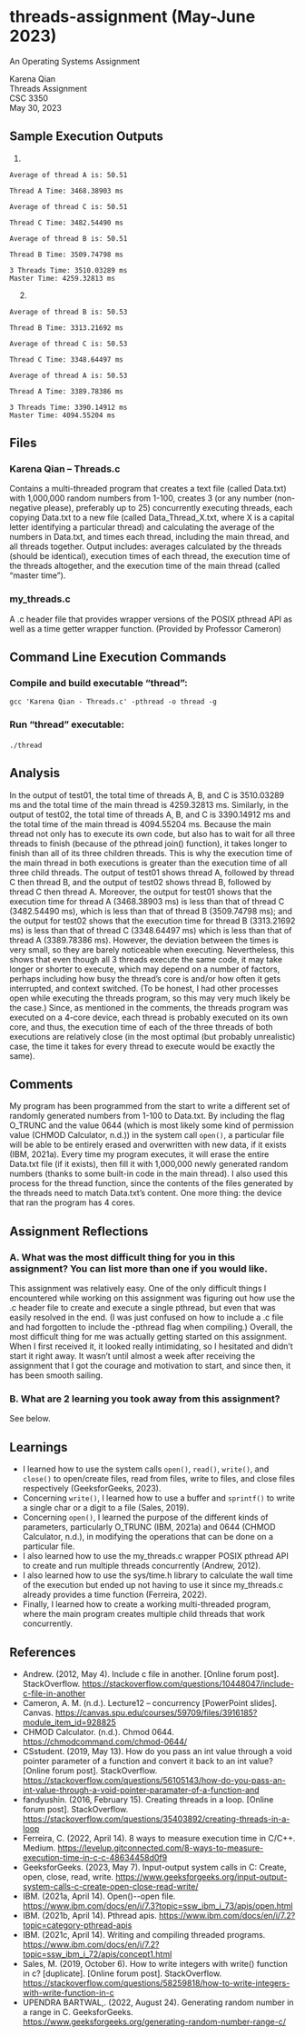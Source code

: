 # threads-assignment (May-June 2023)
An Operating Systems Assignment

Karena Qian  
Threads Assignment  
CSC 3350  
May 30, 2023

## Sample Execution Outputs

1.
```
Average of thread A is: 50.51

Thread A Time: 3468.38903 ms

Average of thread C is: 50.51

Thread C Time: 3482.54490 ms

Average of thread B is: 50.51

Thread B Time: 3509.74798 ms

3 Threads Time: 3510.03289 ms
Master Time: 4259.32813 ms
```
 
2.
```
Average of thread B is: 50.53

Thread B Time: 3313.21692 ms

Average of thread C is: 50.53

Thread C Time: 3348.64497 ms

Average of thread A is: 50.53

Thread A Time: 3389.78386 ms

3 Threads Time: 3390.14912 ms
Master Time: 4094.55204 ms 
```
## Files

### Karena Qian – Threads.c
Contains a multi-threaded program that creates a text file (called Data.txt) with 1,000,000 random numbers from 1-100, creates 3 (or any number (non-negative please), preferably up to 25) concurrently executing threads, each copying Data.txt to a new file (called Data_Thread_X.txt, where X is a capital letter identifying a particular thread) and calculating the average of the numbers in Data.txt, and times each thread, including the main thread, and all threads together. Output includes: averages calculated by the threads (should be identical), execution times of each thread, the execution time of the threads altogether, and the execution time of the main thread (called “master time”).
### my_threads.c
A .c header file that provides wrapper versions of the POSIX pthread API as well as a time getter wrapper function. (Provided by Professor Cameron)

## Command Line Execution Commands

### Compile and build executable “thread”:

`gcc 'Karena Qian - Threads.c' -pthread -o thread -g`

### Run “thread” executable:

`./thread`
 
## Analysis
In the output of test01, the total time of threads A, B, and C is 3510.03289 ms and the total time of the main thread is 4259.32813 ms. Similarly, in the output of test02, the total time of threads A, B, and C is 3390.14912 ms and the total time of the main thread is 4094.55204 ms. Because the main thread not only has to execute its own code, but also has to wait for all three threads to finish (because of the pthread join() function), it takes longer to finish than all of its three children threads. This is why the execution time of the main thread in both executions is greater than the execution time of all three child threads.
The output of test01 shows thread A, followed by thread C then thread B, and the output of test02 shows thread B, followed by thread C then thread A. Moreover, the output for test01 shows that the execution time for thread A (3468.38903 ms) is less than that of thread C (3482.54490 ms), which is less than that of thread B (3509.74798 ms); and the output for test02 shows that the execution time for thread B (3313.21692 ms) is less than that of thread C (3348.64497 ms) which is less than that of thread A (3389.78386 ms). However, the deviation between the times is very small, so they are barely noticeable when executing. Nevertheless, this shows that even though all 3 threads execute the same code, it may take longer or shorter to execute, which may depend on a number of factors, perhaps including how busy the thread’s core is and/or how often it gets interrupted, and context switched. (To be honest, I had other processes open while executing the threads program, so this may very much likely be the case.) Since, as mentioned in the comments, the threads program was executed on a 4-core device, each thread is probably executed on its own core, and thus, the execution time of each of the three threads of both executions are relatively close (in the most optimal (but probably unrealistic) case, the time it takes for every thread to execute would be exactly the same).

## Comments
My program has been programmed from the start to write a different set of randomly generated numbers from 1-100 to Data.txt. By including the flag O_TRUNC and the value 0644 (which is most likely some kind of permission value (CHMOD Calculator, n.d.)) in the system call `open()`, a particular file will be able to be entirely erased and overwritten with new data, if it exists (IBM, 2021a). Every time my program executes, it will erase the entire Data.txt file (if it exists), then fill it with 1,000,000 newly generated random numbers (thanks to some built-in code in the main thread). I also used this process for the thread function, since the contents of the files generated by the threads need to match Data.txt’s content. 
One more thing: the device that ran the program has 4 cores.
 
## Assignment Reflections

### A.	What was the most difficult thing for you in this assignment? You can list more than one if you would like.

This assignment was relatively easy. One of the only difficult things I encountered while working on this assignment was figuring out how use the .c header file to create and execute a single pthread, but even that was easily resolved in the end. (I was just confused on how to include a .c file and had forgotten to include the -pthread flag when compiling.) Overall, the most difficult thing for me was actually getting started on this assignment. When I first received it, it looked really intimidating, so I hesitated and didn’t start it right away. It wasn’t until almost a week after receiving the assignment that I got the courage and motivation to start, and since then, it has been smooth sailing.

### B.	What are 2 learning you took away from this assignment?

See below. 

## Learnings

- I learned how to use the system calls `open()`, `read()`, `write()`, and `close()` to open/create files, read from files, write to files, and close files respectively (GeeksforGeeks, 2023).
- Concerning `write()`, I learned how to use a buffer and `sprintf()` to write a single char or a digit to a file (Sales, 2019).
- Concerning `open()`, I learned the purpose of the different kinds of parameters, particularly O_TRUNC (IBM, 2021a) and 0644 (CHMOD Calculator, n.d.), in modifying the operations that can be done on a particular file.
- I also learned how to use the my_threads.c wrapper POSIX pthread API to create and run multiple threads concurrently (Andrew, 2012).
- I also learned how to use the sys/time.h library to calculate the wall time of the execution but ended up not having to use it since my_threads.c already provides a time function (Ferreira, 2022).
- Finally, I learned how to create a working multi-threaded program, where the main program creates multiple child threads that work concurrently.
 
## References
- Andrew. (2012, May 4). Include c file in another. [Online forum post]. StackOverflow. https://stackoverflow.com/questions/10448047/include-c-file-in-another 
- Cameron, A. M. (n.d.). Lecture12 – concurrency [PowerPoint slides]. Canvas. https://canvas.spu.edu/courses/59709/files/3916185?module_item_id=928825 
- CHMOD Calculator. (n.d.). Chmod 0644. https://chmodcommand.com/chmod-0644/ 
- CSstudent. (2019, May 13). How do you pass an int value through a void pointer parameter of a function and convert it back to an int value? [Online forum post]. StackOverflow. https://stackoverflow.com/questions/56105143/how-do-you-pass-an-int-value-through-a-void-pointer-paramater-of-a-function-and 
- fandyushin. (2016, February 15). Creating threads in a loop. [Online forum post]. StackOverflow. https://stackoverflow.com/questions/35403892/creating-threads-in-a-loop  
- Ferreira, C. (2022, April 14). 8 ways to measure execution time in C/C++. Medium. https://levelup.gitconnected.com/8-ways-to-measure-execution-time-in-c-c-48634458d0f9
- GeeksforGeeks. (2023, May 7). Input-output system calls in C: Create, open, close, read, write. https://www.geeksforgeeks.org/input-output-system-calls-c-create-open-close-read-write/  
- IBM. (2021a, April 14). Open()--open file. https://www.ibm.com/docs/en/i/7.3?topic=ssw_ibm_i_73/apis/open.html 
- IBM. (2021b, April 14). Pthread apis. https://www.ibm.com/docs/en/i/7.2?topic=category-pthread-apis
- IBM. (2021c, April 14). Writing and compiling threaded programs. https://www.ibm.com/docs/en/i/7.2?topic=ssw_ibm_i_72/apis/concept1.html   
- Sales, M. (2019, October 6). How to write integers with write() function in c? [duplicate]. [Online forum post]. StackOverflow. https://stackoverflow.com/questions/58259818/how-to-write-integers-with-write-function-in-c 
- UPENDRA BARTWAL,. (2022, August 24). Generating random number in a range in C. GeeksforGeeks. https://www.geeksforgeeks.org/generating-random-number-range-c/ 
